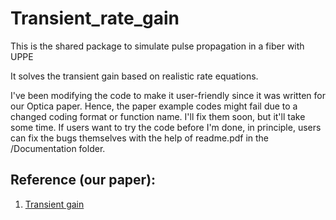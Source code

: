 # Transient_rate_gain
 This is the shared package to simulate pulse propagation in a fiber with UPPE

It solves the transient gain based on realistic rate equations.

I've been modifying the code to make it user-friendly since it was written for our Optica paper. Hence, the paper example codes might fail due to a changed coding format or function name. I'll fix them soon, but it'll take some time. If users want to try the code before I'm done, in principle, users can fix the bugs themselves with the help of readme.pdf in the /Documentation folder.

## Reference (our paper):
1. [Transient gain](https://doi.org/10.1364/OPTICA.557373)